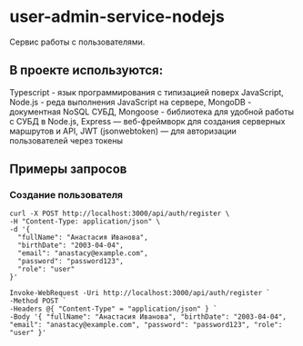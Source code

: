 # user-admin-service-nodejs
Сервис работы с пользователями. 

## В проекте используются:
Typescript - язык программирования с типизацией поверх JavaScript,
Node.js - реда выполнения JavaScript на сервере,
MongoDB - документная NoSQL СУБД, 
Mongoose - библиотека для удобной работы с СУБД в Node.js,
Express — веб-фреймворк для создания серверных маршрутов и API,
JWT (jsonwebtoken) — для авторизации пользователей через токены

## Примеры запросов

### Создание пользователя
```
curl -X POST http://localhost:3000/api/auth/register \
-H "Content-Type: application/json" \
-d '{
  "fullName": "Анастасия Иванова",
  "birthDate": "2003-04-04",
  "email": "anastacy@example.com",
  "password": "password123",
  "role": "user"
}'
```
```
Invoke-WebRequest -Uri http://localhost:3000/api/auth/register `
-Method POST `
-Headers @{ "Content-Type" = "application/json" } `
-Body '{ "fullName": "Анастасия Иванова", "birthDate": "2003-04-04", "email": "anastacy@example.com", "password": "password123", "role": "user" }'

```